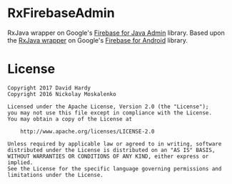 # RxFirebaseAdmin

RxJava wrapper on Google's [Firebase for Java Admin](https://firebase.google.com/docs/admin/setup) library. Based upon the 
[RxJava wrapper](https://github.com/nmoskalenko/RxFirebase) on Google's [Firebase for Android](https://firebase.google.com/docs/android/setup) library.

# License

    Copyright 2017 David Hardy
    Copyright 2016 Nickolay Moskalenko
    
    Licensed under the Apache License, Version 2.0 (the "License");
    you may not use this file except in compliance with the License.
    You may obtain a copy of the License at
    
        http://www.apache.org/licenses/LICENSE-2.0
    
    Unless required by applicable law or agreed to in writing, software
    distributed under the License is distributed on an "AS IS" BASIS,
    WITHOUT WARRANTIES OR CONDITIONS OF ANY KIND, either express or implied.
    See the License for the specific language governing permissions and
    limitations under the License.
